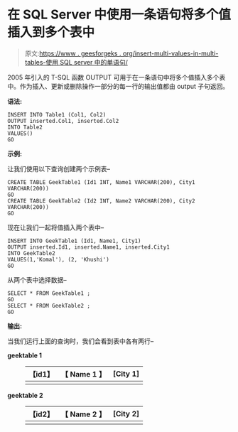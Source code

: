 # 在 SQL Server 中使用一条语句将多个值插入到多个表中

> 原文:[https://www . geesforgeks . org/insert-multi-values-in-multi-tables-使用 SQL server 中的单语句/](https://www.geeksforgeeks.org/insert-multiple-values-into-multiple-tables-using-a-single-statement-in-sql-server/)

2005 年引入的 T-SQL 函数 OUTPUT 可用于在一条语句中将多个值插入多个表中。作为插入、更新或删除操作一部分的每一行的输出值都由 output 子句返回。

**语法:**

```
INSERT INTO Table1 (Col1, Col2)
OUTPUT inserted.Col1, inserted.Col2
INTO Table2
VALUES()
GO
```

**示例:**

让我们使用以下查询创建两个示例表–

```
CREATE TABLE GeekTable1 (Id1 INT, Name1 VARCHAR(200), City1 VARCHAR(200))
GO
CREATE TABLE GeekTable2 (Id2 INT, Name2 VARCHAR(200), City2 VARCHAR(200))
GO
```

现在让我们一起将值插入两个表中–

```
INSERT INTO GeekTable1 (Id1, Name1, City1)
OUTPUT inserted.Id1, inserted.Name1, inserted.City1
INTO GeekTable2
VALUES(1,'Komal'), (2, 'Khushi')
GO
```

从两个表中选择数据–

```
SELECT * FROM GeekTable1 ;
GO
SELECT * FROM GeekTable2 ;
GO
```

**输出:**

当我们运行上面的查询时，我们会看到表中各有两行–

**geektable 1**

<figure class="table">

| 【id1】 | 【 Name 1 】 | [City 1] |
| --- | --- | --- |
|  |

</figure>

**geektable 2**

<figure class="table">

| 【id2】 | 【 Name 2 】 | [City 2] |
| --- | --- | --- |
|  |

</figure>
